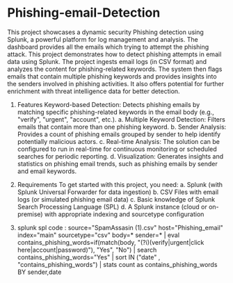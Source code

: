 # Phishing-email-Detection
This project showcases a dynamic security Phishing detection  using Splunk, a powerful platform for log management and analysis. The dashboard provides all the emails which  trying to attempt the phishing attack.
This project demonstrates how to detect phishing attempts in email data using Splunk. The project ingests email logs (in CSV format) and analyzes the content for phishing-related keywords. The system then flags emails that contain multiple phishing keywords and provides insights into the senders involved in phishing activities. It also offers potential for further enrichment with threat intelligence data for better detection.

1. Features
Keyword-based Detection: Detects phishing emails by matching specific phishing-related keywords in the email body (e.g., "verify", "urgent", "account", etc.).
a. Multiple Keyword Detection: Filters emails that contain more than one phishing keyword.
b. Sender Analysis: Provides a count of phishing emails grouped by sender to help identify potentially malicious actors.
c. Real-time Analysis: The solution can be configured to run in real-time for continuous monitoring or scheduled searches for periodic reporting.
d. Visualization: Generates insights and statistics on phishing email trends, such as phishing emails by sender and email keywords.

2. Requirements
To get started with this project, you need:
a. Splunk (with Splunk Universal Forwarder for data ingestion)
b. CSV Files with email logs (or simulated phishing email data)
c. Basic knowledge of Splunk Search Processing Language (SPL)
d. A Splunk instance (cloud or on-premise) with appropriate indexing and sourcetype configuration

3. splunk spl code :
   source="SpamAssasin (1).csv" host="Phishing_email" index="main" sourcetype="csv" body=* sender=*
   | eval contains_phishing_words=if(match(body, "(?i)(verify|urgent|click here|account|password)"), "Yes", "No")
   | search contains_phishing_words="Yes" | sort IN ("date" , "contains_phishing_words")
   | stats count as contains_phishing_words BY sender,date
